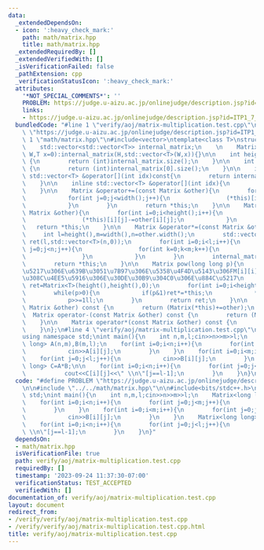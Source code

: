 ```yaml
---
data:
  _extendedDependsOn:
  - icon: ':heavy_check_mark:'
    path: math/matrix.hpp
    title: math/matrix.hpp
  _extendedRequiredBy: []
  _extendedVerifiedWith: []
  _isVerificationFailed: false
  _pathExtension: cpp
  _verificationStatusIcon: ':heavy_check_mark:'
  attributes:
    '*NOT_SPECIAL_COMMENTS*': ''
    PROBLEM: https://judge.u-aizu.ac.jp/onlinejudge/description.jsp?id=ITP1_7_D
    links:
    - https://judge.u-aizu.ac.jp/onlinejudge/description.jsp?id=ITP1_7_D
  bundledCode: "#line 1 \"verify/aoj/matrix-multiplication.test.cpp\"\n#define PROBLEM\
    \ \"https://judge.u-aizu.ac.jp/onlinejudge/description.jsp?id=ITP1_7_D\"\n\n#line\
    \ 1 \"math/matrix.hpp\"\n#include<vector>\ntemplate<class T>\nstruct Matrix{\n\
    \    std::vector<std::vector<T>> internal_matrix;\n    \n    Matrix(int H,int\
    \ W,T x=0):internal_matrix(H,std::vector<T>(W,x)){}\n\n    int height() const\
    \ {\n        return (int)internal_matrix.size();\n    }\n\n    int width() const\
    \ {\n        return (int)internal_matrix[0].size();\n    }\n\n    inline const\
    \ std::vector<T> &operator[](int idx)const{\n        return internal_matrix.at(idx);\n\
    \    }\n\n    inline std::vector<T> &operator[](int idx){\n        return internal_matrix.at(idx);\n\
    \    }\n\n    Matrix &operator+=(const Matrix &other){\n        for(int i=0;i<height();i++){\n\
    \            for(int j=0;j<width();j++){\n                (*this)[i][j]+=other[i][j];\n\
    \            }\n        }\n        return *this;\n    }\n\n    Matrix &operator-=(const\
    \ Matrix &other){\n        for(int i=0;i<height();i++){\n            for(int j=0;j<width();j++){\n\
    \                (*this)[i][j]-=other[i][j];\n            }\n        }\n     \
    \   return *this;\n    }\n\n    Matrix &operator*=(const Matrix &other){\n   \
    \     int l=height(),m=width(),n=other.width();\n        std::vector<std::vector<T>>\
    \ ret(l,std::vector<T>(n,0));\n        for(int i=0;i<l;i++){\n            for(int\
    \ j=0;j<n;j++){\n                for(int k=0;k<m;k++){\n                    ret[i][j]+=(*this)[i][k]*other[k][j];\n\
    \                }\n            }\n        }\n        internal_matrix.swap(ret);\n\
    \        return *this;\n    }\n\n    Matrix pow(long long p){\n        //\u884C\
    \u5217\u306E\u639B\u3051\u7B97\u306E\u5358\u4F4D\u5143\u306FM[i][i]=1(0<i<N),\u305D\
    \u308C\u4EE5\u5916\u306E\u30DE\u30B9\u304C0\u306E\u884C\u5217\n        Matrix\
    \ ret=Matrix<T>(height(),height(),0);\n        for(int i=0;i<height();i++)ret[i][i]=1;\n\
    \        while(p>0){\n            if(p&1)ret*=*this;\n            *this*=*this;\n\
    \            p>>=1ll;\n        }\n        return ret;\n    }\n\n    Matrix operator+(const\
    \ Matrix &other) const {\n        return (Matrix(*this)+=other);\n    }\n\n  \
    \  Matrix operator-(const Matrix &other) const {\n        return (Matrix(*this)-=other);\n\
    \    }\n\n    Matrix operator*(const Matrix &other) const {\n        return (Matrix(*this)*=other);\n\
    \    }\n};\n#line 4 \"verify/aoj/matrix-multiplication.test.cpp\"\n\n#include<bits/stdc++.h>\n\
    using namespace std;\nint main(){\n    int n,m,l;cin>>n>>m>>l;\n    Matrix<long\
    \ long> A(n,m),B(m,l);\n    for(int i=0;i<n;i++){\n        for(int j=0;j<m;j++){\n\
    \            cin>>A[i][j];\n        }\n    }\n    for(int i=0;i<m;i++){\n    \
    \    for(int j=0;j<l;j++){\n            cin>>B[i][j];\n        }\n    }\n    Matrix<long\
    \ long> C=A*B;\n\n    for(int i=0;i<n;i++){\n        for(int j=0;j<l;j++){\n \
    \           cout<<C[i][j]<<\" \\n\"[j==l-1];\n        }\n    }\n}\n"
  code: "#define PROBLEM \"https://judge.u-aizu.ac.jp/onlinejudge/description.jsp?id=ITP1_7_D\"\
    \n\n#include \"../../math/matrix.hpp\"\n\n#include<bits/stdc++.h>\nusing namespace\
    \ std;\nint main(){\n    int n,m,l;cin>>n>>m>>l;\n    Matrix<long long> A(n,m),B(m,l);\n\
    \    for(int i=0;i<n;i++){\n        for(int j=0;j<m;j++){\n            cin>>A[i][j];\n\
    \        }\n    }\n    for(int i=0;i<m;i++){\n        for(int j=0;j<l;j++){\n\
    \            cin>>B[i][j];\n        }\n    }\n    Matrix<long long> C=A*B;\n\n\
    \    for(int i=0;i<n;i++){\n        for(int j=0;j<l;j++){\n            cout<<C[i][j]<<\"\
    \ \\n\"[j==l-1];\n        }\n    }\n}"
  dependsOn:
  - math/matrix.hpp
  isVerificationFile: true
  path: verify/aoj/matrix-multiplication.test.cpp
  requiredBy: []
  timestamp: '2023-09-24 11:37:30-07:00'
  verificationStatus: TEST_ACCEPTED
  verifiedWith: []
documentation_of: verify/aoj/matrix-multiplication.test.cpp
layout: document
redirect_from:
- /verify/verify/aoj/matrix-multiplication.test.cpp
- /verify/verify/aoj/matrix-multiplication.test.cpp.html
title: verify/aoj/matrix-multiplication.test.cpp
---
```

